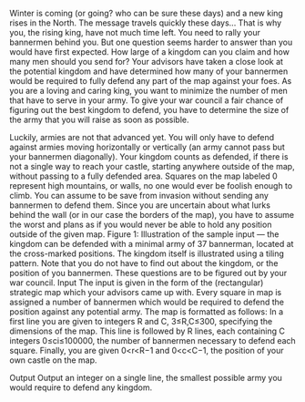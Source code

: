 Winter is coming (or going? who can be sure these days) and a new king rises in the North. The message travels quickly these days... That is why you, the rising king, have not much time left. You need to rally your bannermen behind you. But one question seems harder to answer than you would have first expected. How large of a kingdom can you claim and how many men should you send for? Your advisors have taken a close look at the potential kingdom and have determined how many of your bannermen would be required to fully defend any part of the map against your foes. As you are a loving and caring king, you want to minimize the number of men that have to serve in your army. To give your war council a fair chance of figuring out the best kingdom to defend, you have to determine the size of the army that you will raise as soon as possible.

Luckily, armies are not that advanced yet. You will only have to defend against armies moving horizontally or vertically (an army cannot pass but your bannermen diagonally). Your kingdom counts as defended, if there is not a single way to reach your castle, starting anywhere outside of the map, without passing to a fully defended area. Squares on the map labeled 0 represent high mountains, or walls, no one would ever be foolish enough to climb. You can assume to be save from invasion without sending any bannermen to defend them. Since you are uncertain about what lurks behind the wall (or in our case the borders of the map), you have to assume the worst and plans as if you would never be able to hold any position outside of the given map.
Figure 1: Illustration of the sample input — the kingdom can be defended with a minimal army of 37 bannerman, located at the cross-marked positions. The kingdom itself is illustrated using a tiling pattern. Note that you do not have to find out about the kingdom, or the position of you bannermen. These questions are to be figured out by your war council.
Input
The input is given in the form of the (rectangular) strategic map which your advisors came up with. Every square in map is assigned a number of bannermen which would be required to defend the position against any potential army. The map is formatted as follows: In a first line you are given to integers R and C, 3≤R,C≤300, specifying the dimensions of the map. This line is followed by R lines, each containing C integers 0≤ci≤100000, the number of bannermen necessary to defend each square. Finally, you are given 0<r<R−1 and 0<c<C−1, the position of your own castle on the map.

Output
Output an integer on a single line, the smallest possible army you would require to defend any kingdom.
